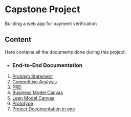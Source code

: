 # Capstone Project 
Building a web app for payment verification

## Content
Here contains all the documents done during this project.

* ### End-to-End Documentation

1. [Problem Statement](https://github.com/JoyOlogun/Projects/blob/main/PROBLEM%20STATEMENT%20FOR%20VERIPAY%20APP.pdf)
2. [Competitive Analysis]()
3. [PRD]()
4. [Business Model Canvas](https://github.com/JoyOlogun/Projects/blob/main/VERIPAY%20Business%20Model%20Canvas.pdf)
5. [Lean Model Canvas](https://github.com/JoyOlogun/Projects/blob/main/VERIPAY%20Lean%20Model%20Canvas.pdf)
6. [Prototype]()
7. [Project Documentation in one](https://github.com/JoyOlogun/Projects/blob/main/Project%20Documentation.pdf)
